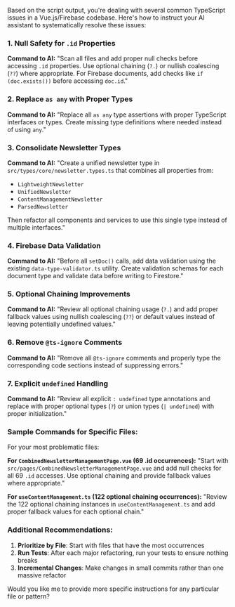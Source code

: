 Based on the script output, you're dealing with several common TypeScript issues in a Vue.js/Firebase codebase. Here's how to instruct your AI assistant to systematically resolve these issues:

### 1. **Null Safety for `.id` Properties**

**Command to AI:**
"Scan all files and add proper null checks before accessing `.id` properties. Use optional chaining (`?.`) or nullish coalescing (`??`) where appropriate. For Firebase documents, add checks like `if (doc.exists())` before accessing `doc.id`."

### 2. **Replace `as any` with Proper Types**

**Command to AI:**
"Replace all `as any` type assertions with proper TypeScript interfaces or types. Create missing type definitions where needed instead of using `any`."

### 3. **Consolidate Newsletter Types**

**Command to AI:**
"Create a unified newsletter type in `src/types/core/newsletter.types.ts` that combines all properties from:

- `LightweightNewsletter`
- `UnifiedNewsletter`
- `ContentManagementNewsletter`
- `ParsedNewsletter`

Then refactor all components and services to use this single type instead of multiple interfaces."

### 4. **Firebase Data Validation**

**Command to AI:**
"Before all `setDoc()` calls, add data validation using the existing `data-type-validator.ts` utility. Create validation schemas for each document type and validate data before writing to Firestore."

### 5. **Optional Chaining Improvements**

**Command to AI:**
"Review all optional chaining usage (`?.`) and add proper fallback values using nullish coalescing (`??`) or default values instead of leaving potentially undefined values."

### 6. **Remove `@ts-ignore` Comments**

**Command to AI:**
"Remove all `@ts-ignore` comments and properly type the corresponding code sections instead of suppressing errors."

### 7. **Explicit `undefined` Handling**

**Command to AI:**
"Review all explicit `: undefined` type annotations and replace with proper optional types (`?`) or union types (`| undefined`) with proper initialization."

### Sample Commands for Specific Files:

For your most problematic files:

**For `CombinedNewsletterManagementPage.vue` (69 .id occurrences):**
"Start with `src/pages/CombinedNewsletterManagementPage.vue` and add null checks for all 69 `.id` accesses. Use optional chaining and provide fallback values where appropriate."

**For `useContentManagement.ts` (122 optional chaining occurrences):**
"Review the 122 optional chaining instances in `useContentManagement.ts` and add proper fallback values for each optional chain."

### Additional Recommendations:

1. **Prioritize by File**: Start with files that have the most occurrences
2. **Run Tests**: After each major refactoring, run your tests to ensure nothing breaks
3. **Incremental Changes**: Make changes in small commits rather than one massive refactor

Would you like me to provide more specific instructions for any particular file or pattern?

